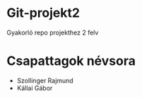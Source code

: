 # Git-projekt2
Gyakorló repo projekthez 2 felv

# Csapattagok névsora
- Szollinger Rajmund
- Kállai Gábor
